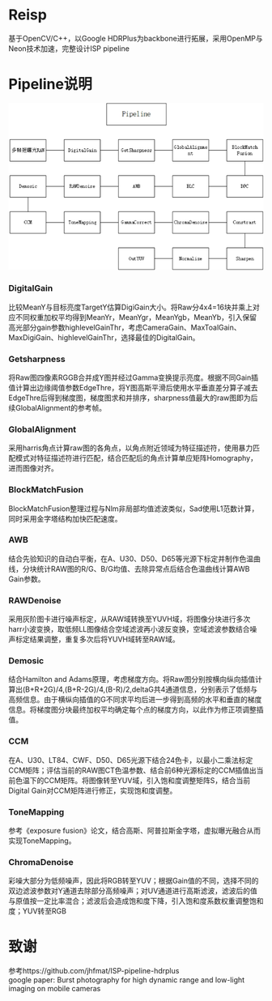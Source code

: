 # Reisp
基于OpenCV/C++，以Google HDRPlus为backbone进行拓展，采用OpenMP与Neon技术加速，完整设计ISP pipeline

# Pipeline说明

![pipeline](https://github.com/laiyiya/reisp/blob/main/Pic/isp%20pipeline.jpg)

### DigitalGain 
比较MeanY与目标亮度TargetY估算DigiGain大小。将Raw分4x4=16块并乘上对应不同权重加权平均得到MeanYr，MeanYgr，MeanYgb，MeanYb，引入保留高光部分gain参数highlevelGainThr，考虑CameraGain、MaxToalGain、MaxDigiGain、highlevelGainThr，选择最佳的DigitalGain。
### Getsharpness 
将Raw图四像素RGGB合并成Y图并经过Gamma变换提示亮度。根据不同Gain插值计算出边缘阈值参数EdgeThre，将Y图高斯平滑后使用水平垂直差分算子减去EdgeThre后得到梯度图，梯度图求和并排序，sharpness值最大的raw图即为后续GlobalAlignment的参考帧。
### GlobalAlignment
采用harris角点计算raw图的各角点，以角点附近领域为特征描述符，使用暴力匹配模式对特征描述符进行匹配，结合匹配后的角点计算单应矩阵Homography，进而图像对齐。
### BlockMatchFusion
BlockMatchFusion整理过程与Nlm非局部均值滤波类似，Sad使用L1范数计算，同时采用金字塔结构加快匹配速度。
### AWB
结合先验知识的自动白平衡，在A、U30、D50、D65等光源下标定并制作色温曲线，分块统计RAW图的R/G、B/G均值、去除异常点后结合色温曲线计算AWB Gain参数。
### RAWDenoise
采用灰阶图卡进行噪声标定，从RAW域转换至YUVH域，将图像分块进行多次harr小波变换，取低频LL图像结合空域滤波再小波反变换，空域滤波参数结合噪声标定结果调整，重复多次后将YUVH域转至RAW域。
### Demosic
结合Hamilton and Adams原理，考虑梯度方向。将Raw图分别按横向纵向插值计算出(B+R+2G)/4,(B+R-2G)/4,(B-R)/2,deltaG共4通道信息，分别表示了低频与高频信息。由于横纵向插值的G不同求平均后进一步得到高频的水平和垂直的梯度信息。将梯度图分块最终加权平均确定每个点的梯度方向，以此作为修正项调整插值。

### CCM 
在A、U30、LT84、CWF、D50、D65光源下结合24色卡，以最小二乘法标定CCM矩阵；评估当前的RAW图CT色温参数、结合前6种光源标定的CCM插值出当前色温下的CCM矩阵。将图像转至YUV域，引入饱和度调整矩阵S，结合当前Digital Gain对CCM矩阵进行修正，实现饱和度调整。
### ToneMapping
参考《exposure fusion》论文，结合高斯、阿普拉斯金字塔，虚拟曝光融合从而实现ToneMapping。

### ChromaDenoise 
彩噪大部分为低频噪声，因此将RGB转至YUV；根据Gain值的不同，选择不同的双边滤波参数对Y通道去除部分高频噪声；对UV通道进行高斯滤波，滤波后的值与原值按一定比率混合；滤波后会造成饱和度下降，引入饱和度系数权重调整饱和度；YUV转至RGB


# 致谢
参考https://github.com/jhfmat/ISP-pipeline-hdrplus  
google paper: Burst photography for high dynamic range and low-light imaging on mobile cameras
